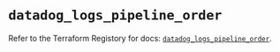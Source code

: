 # `datadog_logs_pipeline_order`

Refer to the Terraform Registory for docs: [`datadog_logs_pipeline_order`](https://www.terraform.io/docs/providers/datadog/r/logs_pipeline_order).
